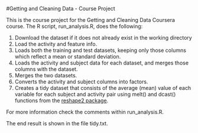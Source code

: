 #Getting and Cleaning Data - Course Project

This is the course project for the Getting and Cleaning Data Coursera course. The R script, run_analysis.R, does the following:

1. Download the dataset if it does not already exist in the working directory
2. Load the activity and feature info.
3. Loads both the training and test datasets, keeping only those columns which reflect a mean or standard deviation.
4. Loads the activity and subject data for each dataset, and merges those columns with the dataset.
5. Merges the two datasets.
6. Converts the activity and subject columns into factors.
7. Creates a tidy dataset that consists of the average (mean) value of each variable for each subject and activity pair using melt() and dcast() functions from the [reshape2 package](http://seananderson.ca/2013/10/19/reshape.html).

For more information check the comments within run_analysis.R.

The end result is shown in the file tidy.txt.